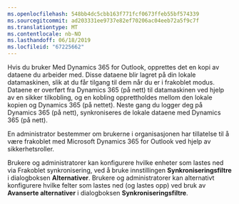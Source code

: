 ```yaml
---
ms.openlocfilehash: 548bb4dc5cbb163f771fcf0673ffeb55bf574339
ms.sourcegitcommit: ad203331ee9737e82ef70206ac04eeb72a5f9c7f
ms.translationtype: MT
ms.contentlocale: nb-NO
ms.lasthandoff: 06/18/2019
ms.locfileid: "67225662"
---
```

Hvis du bruker Med Dynamics 365 for Outlook, opprettes det en kopi av dataene du arbeider med. Disse dataene blir lagret på din lokale datamaskinen, slik at du får tilgang til dem når du er i frakoblet modus. Dataene er overført fra Dynamics 365 (på nett) til datamaskinen ved hjelp av en sikker tilkobling, og en kobling opprettholdes mellom den lokale kopien og Dynamics 365 (på nettet). Neste gang du logger deg på Dynamics 365 (på nett), synkroniseres de lokale dataene med Dynamics 365 (på nett).  
  
 En administrator bestemmer om brukerne i organisasjonen har tillatelse til å være frakoblet med Microsoft Dynamics 365 for Outlook ved hjelp av sikkerhetsroller.  
  
 Brukere og administratorer kan konfigurere hvilke enheter som lastes ned via Frakoblet synkronisering, ved å bruke innstillingen **Synkroniseringsfiltre** i dialogboksen **Alternativer**. Brukere og administratorer kan alternativt konfigurere hvilke felter som lastes ned (og lastes opp) ved bruk av **Avanserte alternativer** i dialogboksen **Synkroniseringsfiltre**.